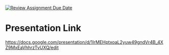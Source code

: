 [![Review Assignment Due Date](https://classroom.github.com/assets/deadline-readme-button-24ddc0f5d75046c5622901739e7c5dd533143b0c8e959d652212380cedb1ea36.svg)](https://classroom.github.com/a/XEAxMojc)

# Presentation Link
https://docs.google.com/presentation/d/1IrMEHptxoaL2yuw49gndVr4B_4XZ9MxEaVhhrzTvUXQ/edit
